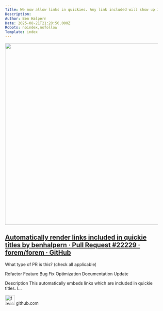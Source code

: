 ```yaml
---
Title: We now allow links in quickies. Any link included will show up in the post. This is the merged PR: https://github.com/forem/forem/pull/22229
Description: 
Author: Ben Halpern
Date: 2025-08-21T21:20:50.000Z
Robots: noindex,nofollow
Template: index
---
```

<div class="crayons-card c-embed text-styles text-styles--secondary">
    <div class="c-embed__content">
        <div class="c-embed__cover">
          <a href="https://github.com/forem/forem/pull/22229" class="c-link align-middle" rel="noopener noreferrer">
            <img alt="" src="https://media2.dev.to/dynamic/image/width=800%2Cheight=%2Cfit=scale-down%2Cgravity=auto%2Cformat=auto/https%3A%2F%2Fopengraph.githubassets.com%2F5bc5a132d8ce00ffe424f04d05eb5d065c21b29592e25837e8f88b79900c09e7%2Fforem%2Fforem%2Fpull%2F22229" height="600" class="m-0" width="1200">
          </a>
        </div>
      <div class="c-embed__body">
        <h2 class="fs-xl lh-tight">
          <a href="https://github.com/forem/forem/pull/22229" rel="noopener noreferrer" class="c-link">
            Automatically render links included in quickie titles by benhalpern · Pull Request #22229 · forem/forem · GitHub
          </a>
        </h2>
          <p class="truncate-at-3">
            What type of PR is this? (check all applicable)

 Refactor
 Feature
 Bug Fix
 Optimization
 Documentation Update

Description
This automatically embeds links which are included in quickie titles. I...
          </p>
        <div class="color-secondary fs-s flex items-center">
            <img alt="favicon" class="c-embed__favicon m-0 mr-2 radius-0" src="https://media2.dev.to/dynamic/image/width=800%2Cheight=%2Cfit=scale-down%2Cgravity=auto%2Cformat=auto/https%3A%2F%2Fgithub.githubassets.com%2Ffavicons%2Ffavicon.svg" width="32" height="32">
          github.com
        </div>
      </div>
    </div>
</div>


